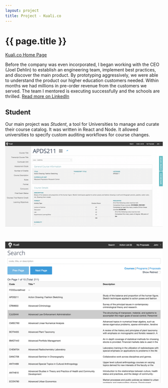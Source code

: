 ```yaml
---
layout: project
title: Project - Kuali.co
---
```


{{ page.title }}
================

[Kuali.co Home Page](http://kuali.co)

Before the company was even incorporated, I began working with the CEO (Joel Dehlin) to establish an engineering team, implement best practices, and discover the main product. By prototyping aggressively, we were able to understand the product our higher education customers needed. Within months we had millions in pre-order revenue from the customers we served. The team I mentored is executing successfully and the schools are thrilled. [Read more on LinkedIn](https://www.linkedin.com/in/seanhess#experience-602948135)

Student
-------

Our main project was *Student*, a tool for Universities to manage and curate their course catalog. It was written in React and Node. It allowed universities to specify custom auditing workflows for course changes.

![Kuali Student](/projects/kualico-student-2.png)

 <br />

![Kuali Student](/projects/kualico-student-1.png)

 <br />
